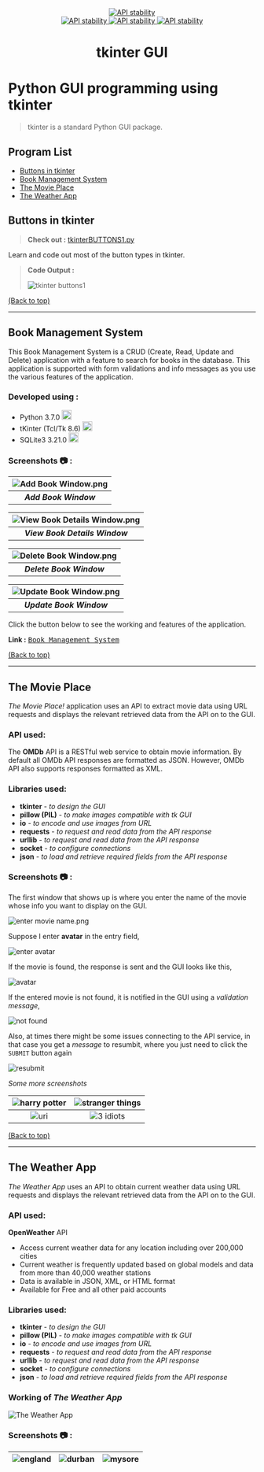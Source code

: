 <div align="center">
  <a href="https://www.python.org/">
    <img src="http://ForTheBadge.com/images/badges/made-with-python.svg"
      alt="API stability" />
  </a>
</div>

<div align="center">
  <!-- Contributors -->
  <a href="https://github.com/somrajchowdhury/Python_GUI_tkinter/graphs/contributors">
    <img src="https://img.shields.io/badge/contributor(s)-1-red.svg"
      alt="API stability" />
  </a>

  <!-- Python Version -->
  <a href="https://github.com/somrajchowdhury/PythonCodes/">
    <img src="https://img.shields.io/badge/Python-3.x-blue.svg"
      alt="API stability" />
  </a>
  
  <!-- Number of Codes -->
  <a href="https://github.com/somrajchowdhury/PythonCodes/">
    <img src="https://img.shields.io/badge/1-codes-brightgreen.svg"
      alt="API stability" />
  </a>
</div>

<h1 align="center">tkinter GUI</h1>

# Python GUI programming using tkinter

> tkinter is a standard Python GUI package.

## Program List

- [Buttons in tkinter](#buttons-in-tkinter)
- [Book Management System](#book-management-system)
- [The Movie Place](#the-movie-place)
- [The Weather App](#the-weather-app)

## Buttons in tkinter

> **Check out :** [tkinterBUTTONS1.py](https://github.com/somrajchowdhury/Python_GUI_tkinter/blob/master/tkinterBUTTONS1.py)

Learn and code out most of the button types in tkinter.
> **Code Output :** 
>
> ![tkinter buttons1](https://github.com/somrajchowdhury/Python_GUI_tkinter/blob/master/img/tkinterButtons1.png "tkinter buttons1")
>

[(Back to top)](#program-list)

---

## Book Management System

This Book Management System is a CRUD (Create, Read, Update and Delete) application with a feature to search for books in the database. This application is supported with form validations and info messages as you use the various features of the application.

### Developed using :

- Python 3.7.0 <img src='https://i.imgur.com/QbZcwbk.png' width=20>
- tKinter (Tcl/Tk 8.6) <img src='https://i.imgur.com/fkNo1xh.png' width=20>
- SQLite3 3.21.0 <img src='https://i.imgur.com/n1Wjdv4.png' width=20>

### Screenshots :camera: :

| ![Add Book Window.png](https://i.imgur.com/t6e4sq9.png) |
|:--:|
| **_Add Book Window_** |

![View Book Details Window.png](https://i.imgur.com/4n7mb6V.png) |
|:--:|
|**_View Book Details Window_** |

| ![Delete Book Window.png](https://i.imgur.com/P0cOy36.png) |
|:--:|
| **_Delete Book Window_** |

| ![Update Book Window.png](https://i.imgur.com/BaQtWhz.png) |
|:--:|
| **_Update Book Window_** |

Click the button below to see the working and features of the application.

**Link :** <kbd>[Book Management System](https://protected-stream-65012.herokuapp.com/)</kbd>

[(Back to top)](#program-list)

---

## The Movie Place

*The Movie Place!* application uses an API to extract movie data using URL requests and displays the relevant retrieved data from the API on to the GUI.

### API used:

The **OMDb** API is a RESTful web service to obtain movie information. By default all OMDb API responses are formatted as JSON. However, OMDb API also supports responses formatted as XML.

### Libraries used:

- **tkinter** - *to design the GUI*
- **pillow (PIL)** - *to make images compatible with tk GUI*
- **io** - *to encode and use images from URL*
- **requests** - *to request and read data from the API response*
- **urllib** - *to request and read data from the API response*
- **socket** - *to configure connections*
- **json** - *to load and retrieve required fields from the API response*

### Screenshots :camera: :

The first window that shows up is where you enter the name of the movie whose info you want to display on the GUI.

![enter movie name.png](https://i.imgur.com/VV3UFUL.png)

Suppose I enter **avatar** in the entry field,

![enter avatar](https://i.imgur.com/X9tKG55.png)

If the movie is found, the response is sent and the GUI looks like this,

![avatar](https://i.imgur.com/xoRt4u4.png)

If the entered movie is not found, it is notified in the GUI using a *validation message*,

![not found](https://i.imgur.com/ZzvzpUW.png)

Also, at times there might be some issues connecting to the API service, in that case you get a *message* to resumbit, where you just need to click the `SUBMIT` button again

![resubmit](https://i.imgur.com/8feFmAK.png)

*Some more screenshots*

| ![harry potter](https://i.imgur.com/5gggJ2Y.png) | ![stranger things](https://i.imgur.com/OLSyySN.png) |
|:--:|:--:|
| ![uri](https://i.imgur.com/AUSQp2X.png) | ![3 idiots](https://i.imgur.com/L2n0ZbD.png) |

[(Back to top)](#program-list)

---

## The Weather App

*The Weather App* uses an API to obtain current weather data using URL requests and displays the relevant retrieved data from the API on to the GUI.

### API used:
**OpenWeather** API

- Access current weather data for any location including over 200,000 cities
- Current weather is frequently updated based on global models and data from more than 40,000 weather stations
- Data is available in JSON, XML, or HTML format
- Available for Free and all other paid accounts

### Libraries used:

- **tkinter** - *to design the GUI*
- **pillow (PIL)** - *to make images compatible with tk GUI*
- **io** - *to encode and use images from URL*
- **requests** - *to request and read data from the API response*
- **urllib** - *to request and read data from the API response*
- **socket** - *to configure connections*
- **json** - *to load and retrieve required fields from the API response*

### Working of *The Weather App*

![The Weather App](https://github.com/somrajchowdhury/Python_GUI_tkinter/blob/master/img/owapiapp.gif "Weather App working")

### Screenshots :camera: :

| ![england](https://i.imgur.com/REdhBTl.png) | ![durban](https://i.imgur.com/S3KGbFs.png) | ![mysore](https://i.imgur.com/ckSqRNJ.png) |
|:--:|:--:|:--:|
